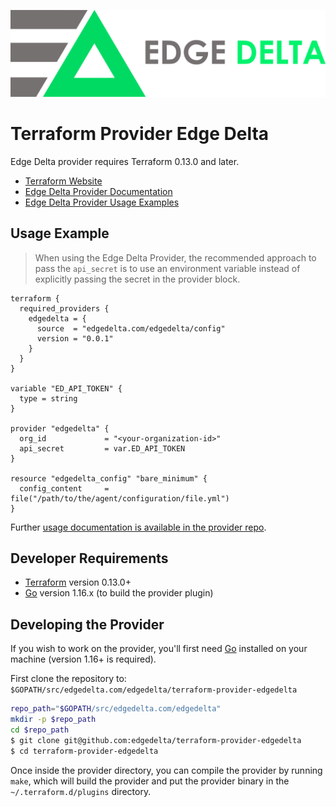 ![](logo.png)

Terraform Provider Edge Delta
==================

Edge Delta provider requires Terraform 0.13.0 and later.

* [Terraform Website](https://www.terraform.io)
* [Edge Delta Provider Documentation](docs/index.md)
* [Edge Delta Provider Usage Examples](examples/)

## Usage Example

> When using the Edge Delta Provider, the recommended approach to pass the `api_secret` is to use an environment variable instead of explicitly passing the secret in the provider block.

```hcl
terraform {
  required_providers {
    edgedelta = {
      source  = "edgedelta.com/edgedelta/config"
      version = "0.0.1"
    }
  }
}

variable "ED_API_TOKEN" {
  type = string
}

provider "edgedelta" {
  org_id             = "<your-organization-id>"
  api_secret         = var.ED_API_TOKEN
}

resource "edgedelta_config" "bare_minimum" {
  config_content     = file("/path/to/the/agent/configuration/file.yml")
}
```

Further [usage documentation is available in the provider repo](docs/index.md).

## Developer Requirements

* [Terraform](https://www.terraform.io/downloads.html) version 0.13.0+
* [Go](https://golang.org/doc/install) version 1.16.x (to build the provider plugin)

## Developing the Provider

If you wish to work on the provider, you'll first need [Go](http://www.golang.org) installed on your machine (version 1.16+ is required).

First clone the repository to: `$GOPATH/src/edgedelta.com/edgedelta/terraform-provider-edgedelta`

```bash
repo_path="$GOPATH/src/edgedelta.com/edgedelta"
mkdir -p $repo_path
cd $repo_path
$ git clone git@github.com:edgedelta/terraform-provider-edgedelta
$ cd terraform-provider-edgedelta
```

Once inside the provider directory, you can compile the provider by running `make`, which will build the provider and put the provider binary in the `~/.terraform.d/plugins` directory.
